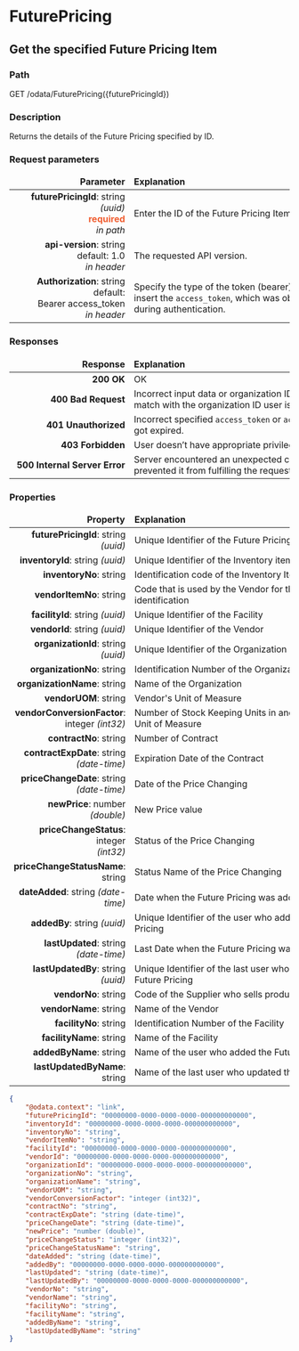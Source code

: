 # FuturePricing

## Get the specified Future Pricing Item

### Path
GET /odata/FuturePricing({futurePricingId})

### Description
Returns the details of the Future Pricing specified by ID.

### Request parameters
<style>
td, th {
   border: none!important;
}
</style>

|  <div style="width:200px">Parameter</div>  |  <div style="width:380px">Explanation</div>  |                      
|-----:|:-------|
|**futurePricingId**: string *(uuid)* <br> <span style="color: #F05D30">**required**</span> <br> *in path* | Enter the ID of the Future Pricing Item here. |
|**api-version**: string default: 1.0 <br> *in header* | The requested API version. |
|**Authorization**: string default: <br> Bearer access_token <br> *in header* |Specify the type of the token (bearer) and then insert the ```access_token```, which was obtained during authentication.|

### Responses
| <div style="width:200px">Response </div>|<div style="width:380px">Explanation</div>|                      
|-----:|:-------|
|**200 OK**|OK|      
|**400 Bad Request**|Incorrect input data or organization ID does not match with the organization ID user is logged in.|
|**401 Unauthorized**|Incorrect specified ```access_token``` or ```access_token``` got expired.|
|**403 Forbidden**|User doesn’t have appropriate privileges.|
|**500 Internal Server Error**|Server encountered an unexpected condition that prevented it from fulfilling the request.|

### Properties
|<div style="width:200px">Property </div> |<div style="width:420px">Explanation</div>|                      
|-----:|:-------|
|**futurePricingId**: string *(uuid)* | Unique Identifier of the Future Pricing record |
|**inventoryId**: string *(uuid)* | Unique Identifier of the Inventory item |
|**inventoryNo**: string | Identification code of the Inventory Item |
|**vendorItemNo**: string | Code that is used by the Vendor for the Item identification |
|**facilityId**: string *(uuid)* | Unique Identifier of the Facility |
|**vendorId**: string *(uuid)* | Unique Identifier of the Vendor |
|**organizationId**: string *(uuid)* | Unique Identifier of the Organization |
|**organizationNo**: string | Identification Number of the Organization |
|**organizationName**: string | Name of the Organization |
|**vendorUOM**: string | Vendor's Unit of Measure |
|**vendorConversionFactor**: <br> integer *(int32)* | Number of Stock Keeping Units in another Vendor's Unit of Measure |
|**contractNo**: string | Number of Contract |
|**contractExpDate**: string <br> *(date-time)* | Expiration Date of the Contract |
|**priceChangeDate**: string <br> *(date-time)* | Date of the Price Changing |
|**newPrice**: number *(double)* | New Price value |
|**priceChangeStatus**: integer <br>*(int32)* | Status of the Price Changing |
|**priceChangeStatusName**: <br> string | Status Name of the Price Changing |
|**dateAdded**: string *(date-time)* | Date when the Future Pricing was added |
|**addedBy**: string *(uuid)* | Unique Identifier of the user who added the Future Pricing |
|**lastUpdated**: string *(date-time)* | Last Date when the Future Pricing was updated |
|**lastUpdatedBy**: string *(uuid)* | Unique Identifier of the last user who updated the Future Pricing |
|**vendorNo**: string | Code of the Supplier who sells products |
|**vendorName**: string | Name of the Vendor |
|**facilityNo**: string | Identification Number of the Facility |
|**facilityName**: string | Name of the Facility |
|**addedByName**: string | Name of the user who added the Future Pricing |
|**lastUpdatedByName**: string | Name of the last user who updated the Future Pricing |

``` json title="Response Content-types: APPLICATION/JSON, APPLICATION/XML <br> Response Example (200 OK)"
{
    "@odata.context": "link",
    "futurePricingId": "00000000-0000-0000-0000-000000000000",
    "inventoryId": "00000000-0000-0000-0000-000000000000",
    "inventoryNo": "string",
    "vendorItemNo": "string",
    "facilityId": "00000000-0000-0000-0000-000000000000",
    "vendorId": "00000000-0000-0000-0000-000000000000",
    "organizationId": "00000000-0000-0000-0000-000000000000",
    "organizationNo": "string",
    "organizationName": "string",
    "vendorUOM": "string",
    "vendorConversionFactor": "integer (int32)",
    "contractNo": "string",
    "contractExpDate": "string (date-time)",
    "priceChangeDate": "string (date-time)",
    "newPrice": "number (double)",
    "priceChangeStatus": "integer (int32)",
    "priceChangeStatusName": "string",
    "dateAdded": "string (date-time)",
    "addedBy": "00000000-0000-0000-0000-000000000000",
    "lastUpdated": "string (date-time)",
    "lastUpdatedBy": "00000000-0000-0000-0000-000000000000",
    "vendorNo": "string",
    "vendorName": "string",
    "facilityNo": "string",
    "facilityName": "string",
    "addedByName": "string",
    "lastUpdatedByName": "string"
}
```